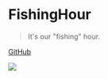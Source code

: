 # FishingHour

> It's our "fishing" hour.


[GitHub](https://github.com/FishingLab/FishingHour)

<!-- background image -->

![](asstes//bg.jpg)